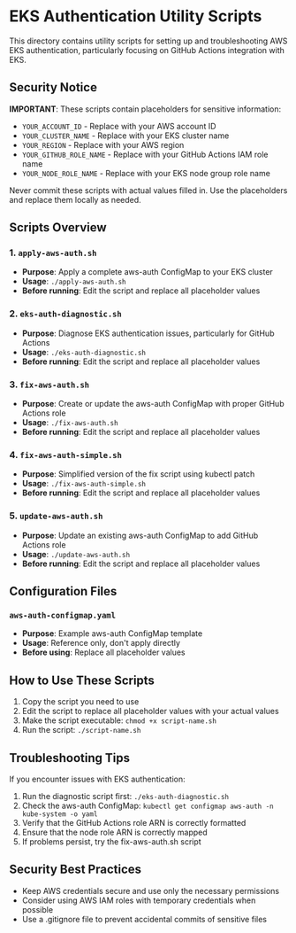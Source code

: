 # EKS Authentication Utility Scripts

This directory contains utility scripts for setting up and troubleshooting AWS EKS authentication, particularly focusing on GitHub Actions integration with EKS.

## Security Notice

**IMPORTANT**: These scripts contain placeholders for sensitive information:
- `YOUR_ACCOUNT_ID` - Replace with your AWS account ID
- `YOUR_CLUSTER_NAME` - Replace with your EKS cluster name
- `YOUR_REGION` - Replace with your AWS region
- `YOUR_GITHUB_ROLE_NAME` - Replace with your GitHub Actions IAM role name
- `YOUR_NODE_ROLE_NAME` - Replace with your EKS node group role name

Never commit these scripts with actual values filled in. Use the placeholders and replace them locally as needed.

## Scripts Overview

### 1. `apply-aws-auth.sh`
- **Purpose**: Apply a complete aws-auth ConfigMap to your EKS cluster
- **Usage**: `./apply-aws-auth.sh`
- **Before running**: Edit the script and replace all placeholder values

### 2. `eks-auth-diagnostic.sh`
- **Purpose**: Diagnose EKS authentication issues, particularly for GitHub Actions
- **Usage**: `./eks-auth-diagnostic.sh`
- **Before running**: Edit the script and replace all placeholder values

### 3. `fix-aws-auth.sh`
- **Purpose**: Create or update the aws-auth ConfigMap with proper GitHub Actions role
- **Usage**: `./fix-aws-auth.sh`
- **Before running**: Edit the script and replace all placeholder values

### 4. `fix-aws-auth-simple.sh`
- **Purpose**: Simplified version of the fix script using kubectl patch
- **Usage**: `./fix-aws-auth-simple.sh`
- **Before running**: Edit the script and replace all placeholder values

### 5. `update-aws-auth.sh`
- **Purpose**: Update an existing aws-auth ConfigMap to add GitHub Actions role
- **Usage**: `./update-aws-auth.sh`
- **Before running**: Edit the script and replace all placeholder values

## Configuration Files

### `aws-auth-configmap.yaml`
- **Purpose**: Example aws-auth ConfigMap template
- **Usage**: Reference only, don't apply directly
- **Before using**: Replace all placeholder values

## How to Use These Scripts

1. Copy the script you need to use
2. Edit the script to replace all placeholder values with your actual values
3. Make the script executable: `chmod +x script-name.sh`
4. Run the script: `./script-name.sh`

## Troubleshooting Tips

If you encounter issues with EKS authentication:

1. Run the diagnostic script first: `./eks-auth-diagnostic.sh`
2. Check the aws-auth ConfigMap: `kubectl get configmap aws-auth -n kube-system -o yaml`
3. Verify that the GitHub Actions role ARN is correctly formatted
4. Ensure that the node role ARN is correctly mapped
5. If problems persist, try the fix-aws-auth.sh script

## Security Best Practices

- Keep AWS credentials secure and use only the necessary permissions
- Consider using AWS IAM roles with temporary credentials when possible
- Use a .gitignore file to prevent accidental commits of sensitive files 